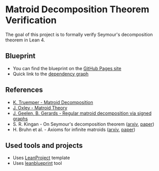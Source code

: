 # Matroid Decomposition Theorem Verification

The goal of this project is to formally verify Seymour's decomposition theorem in Lean 4.

## Blueprint

- You can find the blueprint on the [GitHub Pages site](https://ivan-sergeyev.github.io/seymour/)
- Quick link to the [dependency graph](https://ivan-sergeyev.github.io/seymour/blueprint/dep_graph_document.html)

## References

- [K. Truemper - Matroid Decomposition](https://www2.math.ethz.ch/EMIS/monographs/md/)
- [J. Oxley - Matroid Theory](https://doi.org/10.1093/acprof:oso/9780198566946.001.0001)
- [J. Geelen, B. Gerards - Regular matroid decomposition via signed graphs](https://www.math.uwaterloo.ca/~jfgeelen/Publications/regular.pdf)
- S. R. Kingan - On Seymour's decomposition theorem ([arxiv](https://arxiv.org/abs/1403.7757), [paper](https://doi.org/10.1007/s00026-015-0261-1))
- H. Bruhn et al. - Axioms for infinite matroids ([arxiv](https://arxiv.org/abs/1003.3919), [paper](https://doi.org/10.1016/j.aim.2013.01.011))

## Used tools and projects

- Uses [LeanProject](https://github.com/pitmonticone/LeanProject) template
- Uses [leanblueprint](https://github.com/PatrickMassot/leanblueprint) tool
